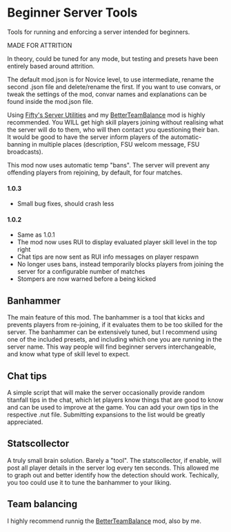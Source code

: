 # Beginner Server Tools

Tools for running and enforcing a server intended for beginners.

MADE FOR ATTRITION

In theory, could be tuned for any mode, but testing and presets have been entirely based around attrition.

The default mod.json is for Novice level, to use intermediate, rename the second .json file and delete/rename the first. If you want to use convars, or tweak the settings of the mod, convar names and explanations can be found inside the mod.json file.

Using [Fifty's Server Utilities](https://northstar.thunderstore.io/package/Fifty/Server_Utilities/) and my [BetterTeamBalance](https://northstar.thunderstore.io/package/MentalEdge/BetterTeamBalance/) mod is highly recommended. You WILL get high skill players joining without realising what the server will do to them, who will then contact you questioning their ban. It would be good to have the server inform players of the automatic-banning in multiple places (description, FSU welcom message, FSU broadcasts).

This mod now uses automatic temp "bans". The server will prevent any offending players from rejoining, by default, for four matches.

#### 1.0.3

- Small bug fixes, should crash less

#### 1.0.2

- Same as 1.0.1
- The mod now uses RUI to display evaluated player skill level in the top right
- Chat tips are now sent as RUI info messages on player respawn
- No longer uses bans, instead temporarily blocks players from joining the server for a configurable number of matches
- Stompers are now warned before a being kicked

## Banhammer

The main feature of this mod. The banhammer is a tool that kicks and prevents players from re-joining, if it evaluates them to be too skilled for the server. The banhammer can be extensively tuned, but I recommend using one of the included presets, and including which one you are running in the server name. This way people will find beginner servers interchangeable, and know what type of skill level to expect.

## Chat tips

A simple script that will make the server occasionally provide random titanfall tips in the chat, which let players know things that are good to know and can be used to improve at the game. You can add your own tips in the respective .nut file. Submitting expansions to the list would be greatly appreciated.

## Statscollector

A truly small brain solution. Barely a "tool". The statscollector, if enable, will post all player details in the server log every ten seconds. This allowed me to graph out and better identify how the detection should work. Techically, you too could use it to tune the banhammer to your liking.

## Team balancing

I highly recommend runnig the [BetterTeamBalance](https://northstar.thunderstore.io/package/MentalEdge/BetterTeamBalance/) mod, also by me.
